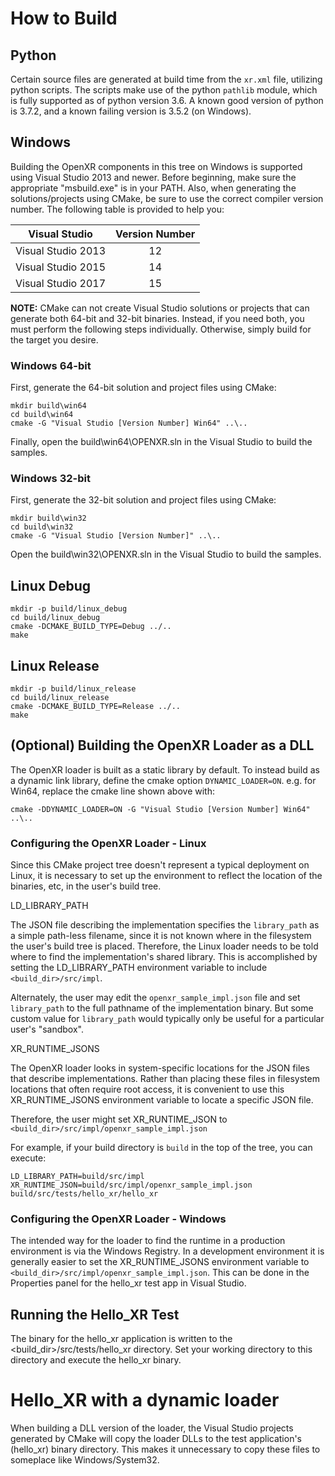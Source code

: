 # How to Build

## Python

Certain source files are generated at build time from the `xr.xml` file, utilizing 
python scripts. The scripts make use of the python `pathlib` module, which is 
fully supported as of python version 3.6. A known good version of python is 3.7.2,
and a known failing version is 3.5.2 (on Windows).

## Windows

Building the OpenXR components in this tree on Windows is supported using
Visual Studio 2013 and newer.  Before beginning, make sure the appropriate
"msbuild.exe" is in your PATH.  Also, when generating the solutions/projects
using CMake, be sure to use the correct compiler version number.  The
following table is provided to help you:

| Visual Studio        | Version Number |
| -------------------- |:--------------:|
| Visual Studio 2013   |       12       |
| Visual Studio 2015   |       14       |
| Visual Studio 2017   |       15       |

**NOTE:** CMake can not create Visual Studio solutions or projects that can
generate both 64-bit and 32-bit binaries.  Instead, if you need both, you must
perform the following steps individually.  Otherwise, simply build for the
target you desire.

### Windows 64-bit

First, generate the 64-bit solution and project files using CMake:

```
mkdir build\win64
cd build\win64
cmake -G "Visual Studio [Version Number] Win64" ..\..
```

Finally, open the build\win64\OPENXR.sln in the Visual Studio to build the samples.

### Windows 32-bit

First, generate the 32-bit solution and project files using CMake:

```
mkdir build\win32
cd build\win32
cmake -G "Visual Studio [Version Number]" ..\..
```

Open the build\win32\OPENXR.sln in the Visual Studio to build the samples.

## Linux Debug

```
mkdir -p build/linux_debug
cd build/linux_debug
cmake -DCMAKE_BUILD_TYPE=Debug ../..
make
```

## Linux Release

```
mkdir -p build/linux_release
cd build/linux_release
cmake -DCMAKE_BUILD_TYPE=Release ../..
make
```

## (Optional) Building the OpenXR Loader as a DLL  

The OpenXR loader is built as a static library by default. To instead build as a dynamic link library, define
the cmake option `DYNAMIC_LOADER=ON`.  e.g. for Win64, replace the cmake line shown above with:

```
cmake -DDYNAMIC_LOADER=ON -G "Visual Studio [Version Number] Win64" ..\..
```

### Configuring the OpenXR Loader - Linux

Since this CMake project tree doesn't represent a typical deployment on Linux, it is necessary to set
up the environment to reflect the location of the binaries, etc, in the user's build tree.

LD\_LIBRARY\_PATH

The JSON file describing the implementation specifies the `library_path` as a simple path-less filename, since
it is not known where in the filesystem the user's build tree is placed.
Therefore, the Linux loader needs to be told where to find the implementation's shared library.
This is accomplished by setting the LD\_LIBRARY\_PATH environment variable to include `<build_dir>/src/impl`.

Alternately, the user may edit the `openxr_sample_impl.json` file and set `library_path` to the full
pathname of the implementation binary.
But some custom value for `library_path` would typically only be useful for a particular user's "sandbox".

XR\_RUNTIME\_JSONS

The OpenXR loader looks in system-specific locations for the JSON files that describe implementations.
Rather than placing these files in filesystem locations that often require root access, it is convenient to
use this XR\_RUNTIME\_JSONS environment variable to locate a specific JSON file.

Therefore, the user might set XR\_RUNTIME\_JSON to `<build_dir>/src/impl/openxr_sample_impl.json`

For example, if your build directory is `build` in the top of the tree, you can execute:
```
LD_LIBRARY_PATH=build/src/impl XR_RUNTIME_JSON=build/src/impl/openxr_sample_impl.json build/src/tests/hello_xr/hello_xr
```

### Configuring the OpenXR Loader - Windows

The intended way for the loader to find the runtime in a production environment is via the Windows Registry.
In a development environment it is generally easier to set the XR\_RUNTIME\_JSONS environment variable to
`<build_dir>/src/impl/openxr_sample_impl.json`.
This can be done in the Properties panel for the hello_xr test app in Visual Studio.

## Running the Hello_XR Test

The binary for the hello_xr application is written to the <build_dir>/src/tests/hello_xr directory.
Set your working directory to this directory and execute the hello_xr binary.

# Hello_XR with a dynamic loader 

When building a DLL version of the loader, the Visual Studio projects generated by CMake will copy the loader
DLLs to the test application's (hello_xr) binary directory.
This makes it unnecessary to copy these files to someplace like Windows/System32.

